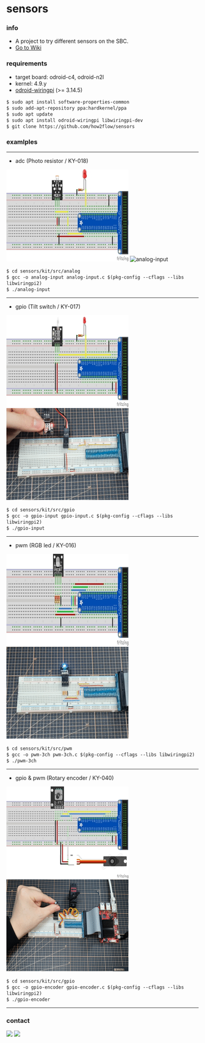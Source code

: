 # sensors

### info
- A project to try different sensors on the SBC.
- [Go to Wiki](https://wiki.odroid.com/common/application_note/arduino_sensor_kit/start)

### requirements
- target board: odroid-c4, odroid-n2l
- kernel: 4.9.y
- [odroid-wiringpi](https://github.com/hardkernel/wiringPi) (>= 3.14.5)
```
$ sudo apt install software-properties-common
$ sudo add-apt-repository ppa:hardkernel/ppa
$ sudo apt update
$ sudo apt install odroid-wiringpi libwiringpi-dev
$ git clone https://github.com/how2flow/sensors
```

### examlples

* * *

- adc (Photo resistor / KY-018)

![fritzing-analog-input](kit/fritzing/images/ky-018.jpg)
![analog-input](kit/examples/ky-018.gif)
```
$ cd sensors/kit/src/analog
$ gcc -o analog-input analog-input.c $(pkg-config --cflags --libs libwiringpi2)
$ ./analog-input
```

* * *

- gpio (Tilt switch / KY-017)

![fritzing-gpio-input](kit/fritzing/images/ky-017.jpg)
![gpio-input](kit/examples/ky-017.gif)
```
$ cd sensors/kit/src/gpio
$ gcc -o gpio-input gpio-input.c $(pkg-config --cflags --libs libwiringpi2)
$ ./gpio-input
```

* * *

- pwm (RGB led / KY-016)

![fritzing-pwm-3ch](kit/fritzing/images/ky-016.jpg)
![pwm-3ch](kit/examples/ky-016.gif)
```
$ cd sensors/kit/src/pwm
$ gcc -o pwm-3ch pwm-3ch.c $(pkg-config --cflags --libs libwiringpi2)
$ ./pwm-3ch
```

* * *

- gpio & pwm (Rotary encoder / KY-040)

![fritzing-gpio-encoder](kit/fritzing/images/ky-040.jpg)
![gpio-encoder](kit/examples/ky-040.gif)
```
$ cd sensors/kit/src/gpio
$ gcc -o gpio-encoder gpio-encoder.c $(pkg-config --cflags --libs libwiringpi2)
$ ./gpio-encoder
```

* * *

### contact
<a href="mailto:how2soft@gmail.com" target="_blank"><img src="https://img.shields.io/badge/gmail-ea4335?style=flat-square&logo=Gmail&logoColor=white"/></a>
<a href="https://www.youtube.com/channel/UCSixYoVCS1dKRO-FqlBXAiQ" target="_blank"><img src="https://img.shields.io/badge/YouTube-ff0000?style=flat-square&logo=YouTube&logoColor=white"/></a>
